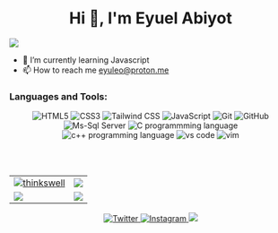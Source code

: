 <h1 align="center">Hi 👋, I'm Eyuel Abiyot</h1>
<img src="https://user-images.githubusercontent.com/73097560/115834477-dbab4500-a447-11eb-908a-139a6edaec5c.gif">


- 🌱 I’m currently learning Javascript
- 📫 How to reach me [eyuleo@proton.me](mailto:eyuleo@proton.me)


<h3 align="left">Languages and Tools:</h3>
<p align="center">
  <img alt="HTML5" src="https://img.shields.io/badge/html5-%23E34F26.svg?&style=for-the-badge&logo=html5&logoColor=white"/>
  <img alt="CSS3" src="https://img.shields.io/badge/css3-%231572B6.svg?&style=for-the-badge&logo=css3&logoColor=white"/>
  <img alt="Tailwind CSS" src="https://img.shields.io/badge/tailwindcss-%2338B2AC.svg?style=for-the-badge&logo=tailwind-css&logoColor=white"/>
  <img alt="JavaScript" src="https://img.shields.io/badge/javascript-%23323330.svg?&style=for-the-badge&logo=javascript&logoColor=%23F7DF1E"/>
  <img alt="Git" src="https://img.shields.io/badge/git-%23F05033.svg?&style=for-the-badge&logo=git&logoColor=white"/>
  <img alt="GitHub" src="https://img.shields.io/badge/github-%23121011.svg?&style=for-the-badge&logo=github&logoColor=white"/>
  <img alt="Ms-Sql Server" src="https://img.shields.io/badge/Microsoft%20SQL%20Server-CC2927?style=for-the-badge&logo=microsoft%20sql%20server&logoColor=white"/>
  <img alt="C programmming language" src="https://img.shields.io/badge/c-%2300599C.svg?style=for-the-badge&logo=c&logoColor=white"/>
  <img alt="c++ programming language" src="https://img.shields.io/badge/c++-%2300599C.svg?style=for-the-badge&logo=c%2B%2B&logoColor=white"/>
  <img alt="vs code" src="https://img.shields.io/badge/Visual%20Studio%20Code-0078d7.svg?style=for-the-badge&logo=visual-studio-code&logoColor=white"/>
  <img alt="vim" src="https://img.shields.io/badge/VIM-%2311AB00.svg?style=for-the-badge&logo=vim&logoColor=white"/>
</p>
<br/> <br/>

<table>
  <tr>
    <td>
      <a href="https://www.github.com/Eyuleo">
     <img src="https://github-readme-stats.vercel.app/api?username=Eyuleo&show_icons=true&theme=tokyonight&count_private=true&hide_border=true" alt="thinkswell" />
      </a>
    </td>
    <td> 
      <a href="https://www.github.com/Eyuleo">
       <img src ="http://github-readme-streak-stats.herokuapp.com?user=Eyuleo&hide_border=true&theme=tokyonight" />
      </a>
    </td>
  </tr>
  <tr>
    <td>
      <a href="https://www.github.com/Eyuleo">
       <img src ="https://github-readme-stats.vercel.app/api/top-langs/?username=Eyuleo&langs_count=8&layout=compact&theme=tokyonight&hide_border=true" />
      </a>
    </td>
     <td>
       <a href="https://www.github.com/Eyuleo/alx-low_level_programming">
       <img src ="https://github-readme-stats.vercel.app/api/pin/?username=Eyuleo&repo=alx-low_level_programming&theme=tokyonight&show_icons=true&hide_border=true"/>
      </a>
    </td>
  </tr>
</table>
<p align="center"> 
  <a href="https://www.twitter.com/eyucodes">
    <img alt="Twitter" src="https://img.shields.io/badge/Twitter-%231DA1F2.svg?style=for-the-badge&logo=Twitter&logoColor=white"/>
  </a>
  <a href="https://www.instagram.com/ongodwillin">
    <img alt="Instagram" src="https://img.shields.io/badge/ongodwillin-%23E4405F.svg?&style=for-the-badge&logo=Instagram&logoColor=white"/>
  </a>
    
<a href="https://linkedin.com/in/eyuel-abiyot">
  <img src="https://img.shields.io/badge/linkedin-%230077B5.svg?&style=for-the-badge&logo=linkedin&logoColor=white">
</a>

</p>
